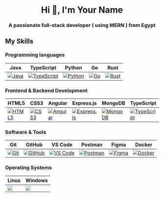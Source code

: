 <!-- تم الحفاظ على نفس التصميم وتحديث الاسم والمحتوى بناءً على طلبك -->

<h1 align="center">Hi 👋, I'm Your Name</h1>
<h3 align="center">A passionate full-stack developer ( using MERN ) from Egypt</h3>

<!-- باقي الأقسام كما هي -->

## My Skills

### Programming languages

| Java | TypeScript | Python | Go | Rust |
|----------|----------|----------|----------|----------|
|<a href="#"><img alt="Java" src="https://img.shields.io/badge/Java-%23ED8B00.svg?style=plastic&logo=java&logoColor=white"></a>|<a href="#"><img alt="TypeScript" src="https://img.shields.io/badge/TypeScript-%23007ACC.svg?style=plastic&logo=typescript&logoColor=white"></a>|<a href="#"><img alt="Python" src="https://img.shields.io/badge/Python-%2314354C.svg?style=plastic&logo=python&logoColor=white"></a>|<a href="#"><img alt="Go" src="https://img.shields.io/badge/Go-%2300ADD8.svg?style=plastic&logo=go&logoColor=white"></a>|<a href="#"><img alt="Rust" src="https://img.shields.io/badge/Rust-%23000000.svg?style=plastic&logo=rust&logoColor=white"></a>|

### Frontend & Backend Development

| HTML5 | CSS3 | Angular | Express.js | MongoDB | TypeScript |
|----------|----------|----------|----------|----------|----------|
|<a href="#"><img alt="HTML5" src="https://img.shields.io/badge/HTML5-E34F26?style=for-the-badge&logo=html5&logoColor=white"></a>|<a href="#"><img alt="CSS3" src="https://img.shields.io/badge/CSS3-1572B6?style=for-the-badge&logo=css3&logoColor=white"></a>|<a href="#"><img alt="Angular" src="https://img.shields.io/badge/Angular-DD0031?style=for-the-badge&logo=angular&logoColor=white"></a>|<a href="#"><img alt="Express.js" src="https://img.shields.io/badge/Express.js-000000?style=for-the-badge&logo=express&logoColor=white"></a>|<a href="#"><img alt="MongoDB" src="https://img.shields.io/badge/MongoDB-%2347A248.svg?style=for-the-badge&logo=mongodb&logoColor=white"></a>|<a href="#"><img alt="TypeScript" src="https://img.shields.io/badge/TypeScript-%23007ACC.svg?style=for-the-badge&logo=typescript&logoColor=white"></a>|

### Software & Tools

| Git | GitHub | VS Code | Postman | Figma | Docker |
|----------|----------|----------|----------|----------|----------|
|<a href="#"><img alt="Git" src="https://img.shields.io/badge/Git-%23F05033.svg?style=plastic&logo=git&logoColor=white"></a>|<a href="#"><img alt="GitHub" src="https://img.shields.io/badge/GitHub-%23181717.svg?style=plastic&logo=github&logoColor=white"></a>|<a href="#"><img alt="VS Code" src="https://img.shields.io/badge/VS%20Code-007ACC?style=plastic&logo=visual-studio-code&logoColor=white"></a>|<a href="#"><img alt="Postman" src="https://img.shields.io/badge/Postman-FF6C37?style=plastic&logo=postman&logoColor=white"></a>|<a href="#"><img alt="Figma" src="https://img.shields.io/badge/Figma-%23F24E1E.svg?style=plastic&logo=figma&logoColor=white"></a>|<a href="#"><img alt="Docker" src="https://img.shields.io/badge/Docker-%232496ED.svg?style=plastic&logo=docker&logoColor=white"></a>|

### Operating Systems

| Linux | Windows |
|----------|----------|
|<a href="#"><img src="https://img.shields.io/badge/Linux-FCC624?style=plastic&logo=linux&logoColor=black"></a>|<a href="#"><img src="https://img.shields.io/badge/Windows-0078D6?style=plastic&logo=windows&logoColor=white"></a>|

<!-- باقي المحتوى كما هو بدون تعديل في التصميم -->
